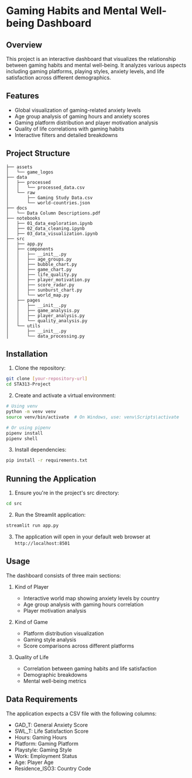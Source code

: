 # Gaming Habits and Mental Well-being Dashboard

## Overview
This project is an interactive dashboard that visualizes the relationship between gaming habits and mental well-being. It analyzes various aspects including gaming platforms, playing styles, anxiety levels, and life satisfaction across different demographics.

## Features
- Global visualization of gaming-related anxiety levels
- Age group analysis of gaming hours and anxiety scores
- Gaming platform distribution and player motivation analysis
- Quality of life correlations with gaming habits
- Interactive filters and detailed breakdowns

## Project Structure
```
├── assets
│   └── game_logos
├── data
│   ├── processed
│   │   └── processed_data.csv
│   └── raw
│       ├── Gaming Study Data.csv
│       └── world-countries.json
├── docs
│   └── Data Column Descriptions.pdf
├── notebooks
│   ├── 01_data_exploration.ipynb
│   ├── 02_data_cleaning.ipynb
│   ├── 03_data_visualization.ipynb
├── src
│   ├── app.py
│   ├── components
│   │   ├── __init__.py
│   │   ├── age_groups.py
│   │   ├── bubble_chart.py
│   │   ├── game_chart.py
│   │   ├── life_quality.py
│   │   ├── player_motivation.py
│   │   ├── score_radar.py
│   │   ├── sunburst_chart.py
│   │   └── world_map.py
│   ├── pages
│   │   ├── __init__.py
│   │   ├── game_analysis.py
│   │   ├── player_analysis.py
│   │   └── quality_analysis.py
│   └── utils
│       ├── __init__.py
│       └── data_processing.py
```

## Installation

1. Clone the repository:
```bash
git clone [your-repository-url]
cd STA313-Project
```

2. Create and activate a virtual environment:
```bash
# Using venv
python -m venv venv
source venv/bin/activate  # On Windows, use: venv\Scripts\activate

# Or using pipenv
pipenv install
pipenv shell
```

3. Install dependencies:
```bash
pip install -r requirements.txt
```

## Running the Application

1. Ensure you're in the project's src directory:
```bash
cd src
```

2. Run the Streamlit application:
```bash
streamlit run app.py
```

3. The application will open in your default web browser at `http://localhost:8501`


## Usage
The dashboard consists of three main sections:

1. Kind of Player
   - Interactive world map showing anxiety levels by country
   - Age group analysis with gaming hours correlation
   - Player motivation analysis

2. Kind of Game
   - Platform distribution visualization
   - Gaming style analysis
   - Score comparisons across different platforms

3. Quality of Life
   - Correlation between gaming habits and life satisfaction
   - Demographic breakdowns
   - Mental well-being metrics

## Data Requirements
The application expects a CSV file with the following columns:
- GAD_T: General Anxiety Score
- SWL_T: Life Satisfaction Score
- Hours: Gaming Hours
- Platform: Gaming Platform
- Playstyle: Gaming Style
- Work: Employment Status
- Age: Player Age
- Residence_ISO3: Country Code
